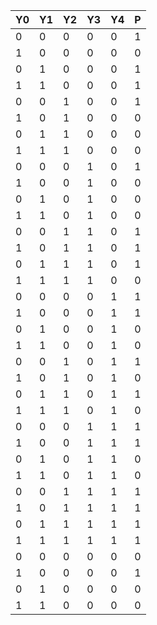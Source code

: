 | Y0 | Y1 | Y2 | Y3 | Y4 | P  |
| --- | --- | --- | --- | --- | --- |
|  0 |  0 |  0 |  0 |  0 |  1 |
|  1 |  0 |  0 |  0 |  0 |  0 |
|  0 |  1 |  0 |  0 |  0 |  1 |
|  1 |  1 |  0 |  0 |  0 |  1 |
|  0 |  0 |  1 |  0 |  0 |  1 |
|  1 |  0 |  1 |  0 |  0 |  0 |
|  0 |  1 |  1 |  0 |  0 |  0 |
|  1 |  1 |  1 |  0 |  0 |  0 |
|  0 |  0 |  0 |  1 |  0 |  1 |
|  1 |  0 |  0 |  1 |  0 |  0 |
|  0 |  1 |  0 |  1 |  0 |  0 |
|  1 |  1 |  0 |  1 |  0 |  0 |
|  0 |  0 |  1 |  1 |  0 |  1 |
|  1 |  0 |  1 |  1 |  0 |  1 |
|  0 |  1 |  1 |  1 |  0 |  1 |
|  1 |  1 |  1 |  1 |  0 |  0 |
|  0 |  0 |  0 |  0 |  1 |  1 |
|  1 |  0 |  0 |  0 |  1 |  1 |
|  0 |  1 |  0 |  0 |  1 |  0 |
|  1 |  1 |  0 |  0 |  1 |  0 |
|  0 |  0 |  1 |  0 |  1 |  1 |
|  1 |  0 |  1 |  0 |  1 |  0 |
|  0 |  1 |  1 |  0 |  1 |  1 |
|  1 |  1 |  1 |  0 |  1 |  0 |
|  0 |  0 |  0 |  1 |  1 |  1 |
|  1 |  0 |  0 |  1 |  1 |  1 |
|  0 |  1 |  0 |  1 |  1 |  0 |
|  1 |  1 |  0 |  1 |  1 |  0 |
|  0 |  0 |  1 |  1 |  1 |  1 |
|  1 |  0 |  1 |  1 |  1 |  1 |
|  0 |  1 |  1 |  1 |  1 |  1 |
|  1 |  1 |  1 |  1 |  1 |  1 |
|  0 |  0 |  0 |  0 |  0 |  0 |
|  1 |  0 |  0 |  0 |  0 |  1 |
|  0 |  1 |  0 |  0 |  0 |  0 |
|  1 |  1 |  0 |  0 |  0 |  0 |
